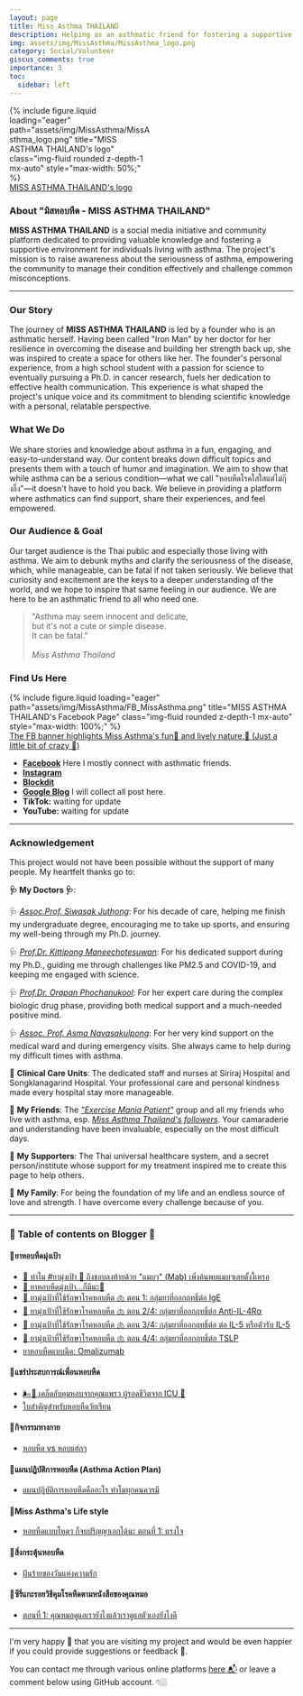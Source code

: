 ```yaml
---
layout: page
title: Miss Asthma THAILAND
description: Helping as an asthmatic friend for fostering a supportive environment and promoting asthma awareness.
img: assets/img/MissAsthma/MissAsthma_logo.png
category: Social/Volunteer
giscus_comments: true
importance: 3
toc:
  sidebar: left
---
```


<div class="row justify-content-center">
  <div class="col-sm mt-3 mt-md-0 content-center" style="max-width: 50%;">
    {% include figure.liquid loading="eager" path="assets/img/MissAsthma/MissAsthma_logo.png" title="MISS ASTHMA THAILAND's logo" class="img-fluid rounded z-depth-1 mx-auto" style="max-width: 50%;" %}
  </div>
</div>
<div class="caption text-center">
    <a href="https://www.facebook.com/MissAsthmaTH/)" target="_blank">MISS ASTHMA THAILAND's logo</a>
</div>

### About "มิสหอบหืด - MISS ASTHMA THAILAND"

**MISS ASTHMA THAILAND** is a social media initiative and community platform dedicated to providing valuable knowledge and fostering a supportive environment for individuals living with asthma. The project's mission is to raise awareness about the seriousness of asthma, empowering the community to manage their condition effectively and challenge common misconceptions.

---

### Our Story

The journey of **MISS ASTHMA THAILAND** is led by a founder who is an asthmatic herself. Having been called "Iron Man" by her doctor for her resilience in overcoming the disease and building her strength back up, she was inspired to create a space for others like her. The founder's personal experience, from a high school student with a passion for science to eventually pursuing a Ph.D. in cancer research, fuels her dedication to effective health communication. This experience is what shaped the project's unique voice and its commitment to blending scientific knowledge with a personal, relatable perspective.

### What We Do

We share stories and knowledge about asthma in a fun, engaging, and easy-to-understand way. Our content breaks down difficult topics and presents them with a touch of humor and imagination. We aim to show that while asthma can be a serious condition—what we call "หอบหืดโรคใสใสแต่ไม่กุ๊งกิ๊ง"—it doesn't have to hold you back. We believe in providing a platform where asthmatics can find support, share their experiences, and feel empowered.

### Our Audience & Goal

Our target audience is the Thai public and especially those living with asthma. We aim to debunk myths and clarify the seriousness of the disease, which, while manageable, can be fatal if not taken seriously. We believe that curiosity and excitement are the keys to a deeper understanding of the world, and we hope to inspire that same feeling in our audience. We are here to be an asthmatic friend to all who need one.

> "Asthma may seem innocent and delicate, \
> but it's not a cute or simple disease. \
> It can be fatal." \
> \
>  _Miss Asthma Thailand_

### Find Us Here

<div class="row justify-content-center">
  <div class="col-sm mt-3 mt-md-0 content-center" style="max-width: 100%;">
    {% include figure.liquid loading="eager" path="assets/img/MissAsthma/FB_MissAsthma.png" title="MISS ASTHMA THAILAND's Facebook Page" class="img-fluid rounded z-depth-1 mx-auto" style="max-width: 100%;" %}
  </div>
</div>
<div class="caption text-center">
    <a href="https://www.facebook.com/MissAsthmaTH/" target="_blank">The FB banner highlights Miss Asthma's fun🤣 and lively nature.💋 (Just a little bit of crazy 🤫) </a>
</div>

- [**Facebook**](https://www.facebook.com/MissAsthmaTH/) Here I mostly connect with asthmatic friends.
- [**Instagram**](https://www.instagram.com/miss_asthma_th?utm_source=ig_web_button_share_sheet&igsh=aDFxZjl5MWdqcXFp)
- [**Blockdit**](blockdit.com/pages/659808504c08e3aca839fc71)
- [**Google Blog**](missasthmath.blogspot.com) I will collect all post here.
- **TikTok:** waiting for update
- **YouTube:** waiting for update

---

### Acknowledgement

This project would not have been possible without the support of many people. My heartfelt thanks go to:

**🩺 My Doctors 🩺**:

🩺 [_Assoc.Prof. Siwasak Juthong_](https://www.researchgate.net/scientific-contributions/Siwasak-Juthong-2199078823): For his decade of care, helping me finish my undergraduate degree, encouraging me to take up sports, and ensuring my well-being through my Ph.D. journey.

🩺 [_Prof.Dr. Kittipong Maneechotesuwan_](https://www.researchgate.net/profile/Kittipong-Maneechotesuwan): For his dedicated support during my Ph.D., guiding me through challenges like PM2.5 and COVID-19, and keeping me engaged with science.

🩺 [_Prof.Dr. Orapan Phochanukool_](https://scholar.google.co.th/citations?user=Y9_i9IoAAAAJ&hl=en): For her expert care during the complex biologic drug phase, providing both medical support and a much-needed positive mind.

🩺 [_Assoc. Prof. Asma Navasakulpong_](https://www.researchgate.net/profile/Asma-Navasakulpong-2): For her very kind support on the medical ward and during emergency visits. She always came to help during my difficult times with asthma.

💊 **Clinical Care Units**: The dedicated staff and nurses at Siriraj Hospital and Songklanagarind Hospital. Your professional care and personal kindness made every hospital stay more manageable.

🥊 **My Friends**: The [_"Exercise Mania Patient"_](https://www.facebook.com/share/g/8duUkQvoX8EXRZV6/) group and all my friends who live with asthma, esp. [_Miss Asthma Thailand's followers_](https://www.facebook.com/MissAsthmaTH/). Your camaraderie and understanding have been invaluable, especially on the most difficult days.

🎁 **My Supporters**: The Thai universal healthcare system, and a secret person/institute whose support for my treatment inspired me to create this page to help others.

🌸 **My Family**: For being the foundation of my life and an endless source of love and strength. I have overcome every challenge because of you.

---

### 🍭 Table of contents on Blogger 🍭

#### 🍭ยาหอบหืดมุ่งเป้า

- [🧬 ทำไม #ยามุ่งเป้า 🎯 ถึงชอบลงท้ายด้วย "แมบๆ" (Mab) เพิ่งค้นพบแมบๆเลยตั้งงี้เหรอ](https://missasthmath.blogspot.com/2025/07/mab.html)
- [🧬 ยาหอบหืดมุ่งเป้า...ก็มีนะ💊](https://missasthmath.blogspot.com/2025/07/blog-post_12.html)
- [🧬 ยามุ่งเป้าที่ใช้รักษาโรคหอบหืด 🫁 ตอน 1: กลุ่มยาที่ออกฤทธิ์ต่อ IgE](https://missasthmath.blogspot.com/2025/07/1-ige.html)
- [🧬 ยามุ่งเป้าที่ใช้รักษาโรคหอบหืด 🫁 ตอน 2/4: กลุ่มยาที่ออกฤทธิ์ต่อ Anti-IL-4Rα](https://missasthmath.blogspot.com/2025/07/24-anti-il-4r.html)
- [🧬 ยามุ่งเป้าที่ใช้รักษาโรคหอบหืด 🫁 ตอน 3/4: กลุ่มยาที่ออกฤทธิ์ต่อ ต่อ IL-5 หรือตัวรับ IL-5](https://missasthmath.blogspot.com/2025/07/34-il-5-il-5.html)
- [🧬 ยามุ่งเป้าที่ใช้รักษาโรคหอบหืด 🫁 ตอน 4/4: กลุ่มยาที่ออกฤทธิ์ต่อ TSLP](https://missasthmath.blogspot.com/2025/07/44-tslp.html)
- [ยาหอบหืดแบบฉีด: Omalizumab](https://missasthmath.blogspot.com/2025/01/omalizumab.html)

#### 🍭แชร์ประสบการณ์เพื่อนหอบหืด

- [🌬️💨 เคล็ดลับคุมหอบจากคุณแพรว ผู้รอดชีวิตจาก ICU 💪](https://missasthmath.blogspot.com/2025/07/icu.html)
- [ใบสำคัญสำหรับหอบหืดวัยเรียน](https://missasthmath.blogspot.com/2025/07/blog-post_4.html)

#### 🍭กิจกรรมทางกาย

- [หอบหืด vs หอบแฮ่กๆ](https://missasthmath.blogspot.com/2025/07/vs.html)

#### 🍭แผนปฏิบัติการหอบหืด (Asthma Action Plan)

- [แผนปฏิบัติการหอบหืดคืออะไร ทำไมทุกคนควรมี](https://missasthmath.blogspot.com/2025/07/blog-post.html)

#### 🍭Miss Asthma's Life style

- [หอบหืดแบบโหดๆ ก็จบปริญญาเอกได้นะ ตอนที่ 1: แรงใจ](https://missasthmath.blogspot.com/2025/02/1.html)

#### 🍭สิ่งกระตุ้นหอบหืด

- [ฝันร้ายของวันแห่งความรัก](https://missasthmath.blogspot.com/2025/02/blog-post.html)

#### 🍭ซีรี่แกะรอยวิธีคุมโรคหืดตามหนังสือของคุณหมอ

- [ตอนที่ 1: คุณหมอดูแลเรายังไงแล้วเราดูแลตัวเองยังไงดี](https://missasthmath.blogspot.com/2025/01/blog-post.html)

---

I'm very happy 🥰 that you are visiting my project and would be even happier if you could provide suggestions or feedback 🤩.

You can contact me through various online platforms [here 📬](https://kuchikinamthip.github.io/) or leave a comment below using GitHub account. 👇🏼
